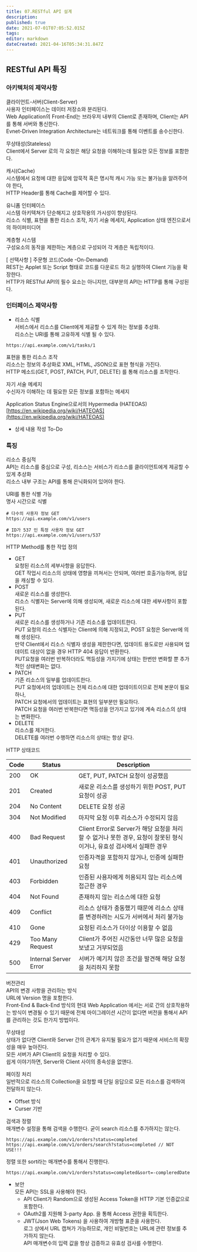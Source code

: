```yaml
---
title: 07.RESTful API 설계
description: 
published: true
date: 2021-07-01T07:05:52.015Z
tags: 
editor: markdown
dateCreated: 2021-04-16T05:34:31.847Z
---
```


## RESTful API 특징

### 아키텍처의 제약사항

클라이언트-서버(Client-Server)  
사용자 인터페이스는 데이터 저장소와 분리된다.  
Web Application의 Front-End는 브라우저 내부의 Client로 존재하며, Client는 API를 통해 서버와 통신한다.  
Evnet-Driven Integration Architecture는 네트워크를 통해 이벤트를 송수신한다.

무상태성(Stateless)  
Client에서 Server 로의 각 요청은 해당 요청을 이해하는데 필요한 모든 정보를 포함한다.

캐시(Cache)  
시스템에서 요청에 대한 응답에 암묵적 혹은 명시적 캐시 가능 또는 불가능을 알려주어야 한다,  
HTTP Header를 통해 Cache를 제어할 수 있다.

유니폼 인터페이스  
시스템 아키텍쳐가 단순해지고 상호작용의 가시성이 향상된다.  
리소스 식별, 표현을 통한 리소스 조작, 자기 서술 메세지, Application 상태 엔진으로서의 하이퍼미디어

계층형 시스템  
구성요소의 동작을 제한하는 계층으로 구성되어 각 계층은 독립적이다.

\[ 선택사항 \] 주문형 코드(Code -On-Demand)  
REST는 Applet 또는 Script 형태로 코드를 다운로드 하고 실행하여 Client 기능을 확장한다.  
HTTP가 RESTful API의 필수 요소는 아니지만, 대부분의 API는 HTTP를 통해 구성된다.

### 인터페이스 제약사항

-   리소스 식별  
    서비스에서 리소스를 Client에게 제공할 수 있게 하는 정보를 추상화.  
    리소스는 URI를 통해 고유하게 식별 될 수 있다.

```plaintext
https://api.example.com/v1/tasks/1
```

표현을 통한 리소스 조작  
리소스는 정보의 추상화로 XML, HTML, JSON으로 표현 형식을 가진다.  
HTTP 메소드(GET, POST, PATCH, PUT, DELETE) 를 통해 리소스를 조작한다.

자기 서술 메세지  
수신자가 이해하는 데 필요한 모든 정보를 포함하는 메세지

Application Status Engine으로서의 Hypermedia (HATEOAS)  
[https://en.wikipedia.org/wiki/HATEOAS](https://en.wikipedia.org/wiki/HATEOAS)

-   상세 내용 작성 To-Do

### 특징

리소스 중심적  
API는 리소스를 중심으로 구성, 리소스는 서비스가 리소스를 클라이언트에게 제공할 수 있게 추상화  
리소스 내부 구조는 API를 통해 은닉화되어 있어야 한다.

URI를 통한 식별 가능  
명사 시간으로 식별

```plaintext
# 다수의 사용자 정보 GET
https://api.example.com/v1/users

# ID가 537 인 특정 사용자 정보 GET
https://api.example.com/v1/users/537
```

HTTP Method를 통한 작업 정의

-   GET  
    요청된 리소스의 세부사항을 응답한다.  
    GET 작업시 리소스의 상태에 영향을 끼쳐서는 안되며, 여러번 호출가능하며, 응답을 캐싱할 수 있다.
-   POST  
    새로운 리소스를 생성한다.  
    리소스 식별자는 Server에 의해 생성되며, 새로운 리소스에 대한 세부사항이 포함된다.
-   PUT  
    새로운 리소스를 생성하거나 기존 리소스를 업데이트한다.  
    PUT 요청의 리소스 식별자는 Client에 의해 지정되고, POST 요청은 Server에 의해 생성된다.  
    만약 Client에서 리소스 식별자 생성을 제한한다면, 업데이트 용도로만 사용되며 업데이트 대상이 없을 경우 HTTP 404 응답이 반환한다.  
    PUT요청을 여러번 반복하더라도 멱등성을 가지기에 상태는 한번만 변화할 뿐 추가적인 상태변화는 없다.
-   PATCH  
    기존 리소스의 일부를 업데이트한다.  
    PUT 요청에서의 업데이트는 전체 리소스에 대한 업데이트이므로 전체 본문이 필요하나,  
    PATCH 요청에서의 업데이트는 표현의 일부분만 필요하다.  
    PATCH 요청을 여러번 반복한다면 멱등성을 안가지고 있기에 계속 리소스의 상태는 변화한다.
-   DELETE  
    리소스를 제거한다.  
    DELETE를 여러번 수행하면 리소스의 상태는 항상 같다.

HTTP 상태코드

| Code | Status | Description |  
| --- | --- | --- |  
| 200 | OK | GET, PUT, PATCH 요청이 성공했음 |  
| 201 | Created | 새로운 리소스를 생성하기 위한 POST, PUT 요청이 성공 |  
| 204 | No Content | DELETE 요청 성공 |  
| 304 | Not Modified | 마지막 요청 이후 리소스가 수정되지 않음 |  
| 400 | Bad Request | Client Error로 Server가 해당 요청을 처리할 수 없거나 못한 경우, 요청이 잘못된 형식이거나, 유효성 검사에서 실패한 경우 |  
| 401 | Unauthorized | 인증자격을 포함하지 않거나, 인증에 실패한 요청 |  
| 403 | Forbidden | 인증된 사용자에게 허용되지 않는 리소스에 접근한 경우 |  
| 404 | Not Found | 존재하지 않는 리소스에 대한 요청 |  
| 409 | Conflict | 리소스 상태가 충동했기 때문에 리소스 상태를 변경하려는 시도가 서버에서 처리 불가능 |  
| 410 | Gone | 요청된 리소스가 더이상 이용할 수 없음 |  
| 429 | Too Many Request | Client가 주어진 시간동안 너무 많은 요청을 보냈고 거부되었음 |  
| 500 | Internal Server Error | 서버가 예기치 않은 조건을 발견해 해당 요청을 처리하지 못함 |

버전관리  
API의 변경 사항을 관리하는 방식  
URL에 Version 명을 포함한다.  
Front-End & Back-End 방식의 현대 Web Application 에서는 서로 간의 상호작용하는 방식이 변경될 수 있기 때문에 전체 마이그레이션 시간이 없다면 버전을 통해서 API를 관리하는 것도 한가지 방법이다.

무상태성  
상태가 없다면 Client와 Server 간의 관계가 유지될 필요가 없기 때문에 서비스의 확장성을 매우 높아진다.  
모든 서버가 API Client의 요청을 처리할 수 있다.  
쉽게 이야기하면, Server와 Client 사이의 종속성을 없앤다.

페이징 처리  
일반적으로 리소스의 Collection을 요청할 때 단일 응답으로 모든 리소스를 검색하여 전달하지 않는다.

-   Offset 방식
-   Curser 기반

검색과 정렬  
매개변수 설정을 통해 검색을 수행한다. 굳이 search 리소스를 추가하지는 않는다.

```plaintext
https://api.example.com/v1/orders?status=completed
https://api.example.com/v1/orders/search?status=completed // NOT USE!!!
```

정렬 또한 sort라는 매개변수를 통해서 진행한다.

```plaintext
https://api.example.com/v1/orders?status=completed&sort=-compleredDate
```

-   보안  
    모든 API는 SSL을 사용해야 한다.
    -   API Client가 Random으로 생성된 Access Token을 HTTP 기본 인증값으로 포함한다.
    -   OAuth2를 지원해 3-party App. 을 통해 Access 권한을 획득한다.
    -   JWT(Json Web Tokens) 을 사용하여 개방형 표준을 사용한다.  
        로그 상에서 URL 캡쳐가 가능하므로, 개인 비밀번호는 URL에 관련 정보를 추가하지 않는다.  
        API 매개변수의 입력 값을 항상 검증하고 유효성 검사를 수행한다.